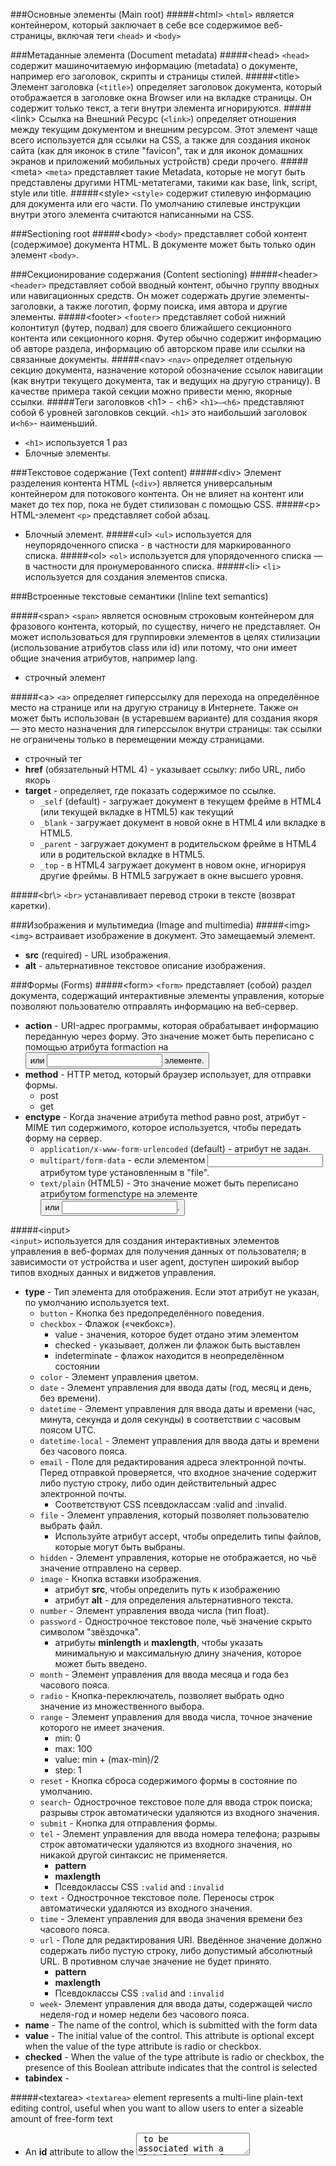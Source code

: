 ###Основные элементы (Main root)
#####\<html\>
`<html>` является контейнером, который заключает в себе все содержимое веб-страницы, включая теги `<head>` и `<body>`

###Метаданные элемента (Document metadata)
#####\<head\>
`<head>` содержит машиночитаемую информацию (metadata) о документе, например его заголовок, скрипты и страницы стилей.
#####\<title\>
Элемент заголовка (`<title>`) определяет заголовок документа, который отображается в заголовке окна Browser или на вкладке страницы. Он содержит только текст, а теги внутри элемента игнорируются.
#####\<link\>
Ссылка на Внешний Ресурс (`<link>`) определяет отношения между текущим документом и внешним ресурсом. Этот элемент чаще всего используется для ссылки на  CSS, а также для создания иконок сайта (как для иконок в стиле "favicon", так и для иконок домашних экранов и приложений мобильных устройств) среди прочего.
#####\<meta\>
`<meta>` представляет такие Metadata, которые не могут быть представлены другими HTML-метатегами, такими как base, link, script, style или title.
#####\<style\>
`<style>` содержит стилевую информацию для документа или его части. По умолчанию стилевые инструкции внутри этого элемента считаются написанными на CSS.

###Sectioning root
#####\<body\>
`<body>` представляет собой контент (содержимое) документа HTML. В документе может быть только один элемент `<body>`.

###Секционирование содержания (Content sectioning)
#####\<header\>
`<header>` представляет собой вводный контент, обычно группу вводных или навигационных средств. Он может содержать другие элементы-заголовки, а также логотип, форму поиска, имя автора и другие элементы.
#####\<footer\>
`<footer>` представляет собой нижний колонтитул (футер, подвал) для своего ближайшего секционного контента или секционного корня. Футер обычно содержит информацию об авторе раздела, информацию об авторском праве или ссылки на связанные документы.
#####\<nav\>
`<nav>` определяет отдельную секцию документа, назначение которой обозначение ссылок навигации (как внутри текущего документа, так и ведущих на другую страницу). В качестве примера такой секции можно привести меню, якорные ссылки.
#####Теги заголовков \<h1\> - \<h6\>
`<h1>–<h6>` представляют собой 6 уровней заголовков секций. `<h1>` это наибольший заголовок и`<h6>`- наименьший.
- `<h1>` используется 1 раз 
- Блочные элементы.

###Текстовое содержание (Text content)
#####\<div\>
Элемент разделения контента HTML (`<div>`) является универсальным контейнером для потокового контента. Он не влияет на контент или макет до тех пор, пока не будет стилизован с помощью CSS.
#####\<p\>
HTML-элемент `<p>` представляет собой абзац.
- Блочный элемент.
#####\<ul\>
`<ul>` используется для неупорядоченного списка - в частности для маркированного списка.
#####\<ol\>
`<ol>` используется для упорядоченного списка — в частности для пронумерованного списка.
#####\<li\>
`<li>` используется для создания элементов списка.

###Встроенные текстовые семантики (Inline text semantics)

#####\<span\>
`<span>` является основным строковым контейнером для фразового контента, который, по существу, ничего не представляет. Он может использоваться для группировки элементов в целях стилизации (использование атрибутов class или id) или потому, что они имеет общие значения атрибутов, например lang.
- строчный элемент

#####\<a\>
`<a>` определяет гиперссылку для перехода на определённое место на странице или на другую страницу в Интернете. Также он может быть использован (в устаревшем варианте) для создания якоря — это место назначения для гиперссылок внутри страницы: так ссылки не ограничены только в перемещении между страницами.
- строчный тег
- **href** (обязательный HTML 4) -  указывает ссылку: либо URL, либо якорь
- **target** - определяет, где показать содержимое по ссылке.
    + `_self` (default) - загружает документ в текущем фрейме в HTML4 (или текущей вкладке в HTML5) как текущий
    + `_blank` - загружает документ в новой окне в HTML4 или вкладке в HTML5.
    + `_parent` - загружает документ в родительском фрейме в HTML4 или в родительской вкладке в HTML5.
    + `_top` - в HTML4 загружает документ в новом окне, игнорируя другие фреймы. В HTML5 загружает в окне высшего уровня.

#####\<br\\>
`<br>` устанавливает перевод строки в тексте (возврат каретки).

###Изображения и мультимедиа (Image and multimedia)
#####\<img\>
`<img>` встраивает изображение в документ. Это замещаемый элемент.
- **src** (required) - URL изображения. 
- **alt** - альтернативное текстовое описание изображения.

###Формы (Forms)
#####\<form\>
`<form>` представляет (собой) раздел документа, содержащий интерактивные элементы управления, которые позволяют пользователю отправлять информацию на веб-сервер.
- **action** - URI-адрес программы, которая обрабатывает информацию переданную через форму. Это значение может быть переписано с помощью атрибута formaction на <button> или <input> элементе.
- **method** - HTTP метод, который браузер использует, для отправки формы.
    + post
    + get
- **enctype** - Когда значение атрибута method равно post, атрибут - MIME тип содержимого, которое используется, чтобы передать форму на сервер.
    + `application/x-www-form-urlencoded` (default) - атрибут не задан.
    + `multipart/form-data` - если элементом <input> атрибутом type установленным в "file".
    + `text/plain` (HTML5) - Это значение может быть переписано атрибутом formenctype на элементе <button> или <input>.
    
#####\<input\>    
`<input>` используется для создания интерактивных элементов управления в веб-формах для получения данных от пользователя; в зависимости от устройства и user agent, доступен широкий выбор типов входных данных и виджетов управления.
- **type** - Тип элемента для отображения. Если этот атрибут не указан, по умолчанию используется text.
    + `button` - Кнопка без предопределённого поведения.
    + `checkbox` - Флажок («чекбокс»). 
        - value - значения, которое будет отдано этим элементом
        - checked - указывает, должен ли флажок быть выставлен
        - indeterminate - флажок находится в неопределённом состоянии
    + `color` - Элемент управления цветом.
    + `date` - Элемент управления для ввода даты (год, месяц и день, без времени).
    + `datetime` - Элемент управления для ввода даты и времени (час, минута, секунда и доля секунды) в соответствии с часовым поясом UTC.
    + `datetime-local` -  Элемент управления для ввода даты и времени без часового пояса. 
    + `email` - Поле для редактирования адреса электронной почты. Перед отправкой проверяется, что входное значение содержит либо пустую строку, либо один действительный адрес электронной почты.
        - Соответствуют CSS псевдоклассам :valid and :invalid.
    + `file` - Элемент управления, который позволяет пользователю выбрать файл.
        - Используйте атрибут accept, чтобы определить типы файлов, которые могут быть выбраны.
    + `hidden` - Элемент управления, которые не отображается, но чьё значение отправлено на сервер. 
    + `image` - Кнопка вставки изображения.
        -  атрибут **src**, чтобы определить путь к изображению
        - атрибут **alt** - для определения альтернативного текста.
    + `number` - Элемент управления ввода числа (тип float).
    + `password` - Однострочное текстовое поле, чьё значение скрыто символом "звёздочка".
        - атрибуты **minlength** и **maxlength**, чтобы указать минимальную и максимальную длину значения, которое может быть введено.
    + `month` - Элемент управления для ввода месяца и года без часового пояса.
    + `radio` - Кнопка-переключатель, позволяет выбрать одно значение из множественного выбора.
    + `range` - Элемент управления для ввода числа, точное значение которого не имеет значения.
        - min: 0
        - max: 100
        - value: min + (max-min)/2
        - step: 1
    + `reset` - Кнопка сброса содержимого формы в состояние по умолчанию.
    + `search`- Однострочное текстовое поле для ввода строк поиска; разрывы строк автоматически удаляются из входного значения.
    + `submit` - Кнопка для отправления формы.
    + `tel` - Элемент управления для ввода номера телефона; разрывы строк автоматически удаляются из входного значения, но никакой другой синтаксис не применяется.
        - **pattern** 
        - **maxlength**
        - Псевдоклассы CSS `:valid` and `:invalid`
    + `text` - Однострочное текстовое поле. Переносы строк автоматически удаляются из входного значения.
    + `time` - Элемент управления для ввода значения времени без часового пояса.
    + `url` - Поле для редактирования URI. Введённое значение должно содержать либо пустую строку, либо допустимый абсолютный URL. В противном случае значение не будет принято.
        - **pattern** 
        - **maxlength**
        - Псевдоклассы CSS `:valid` and `:invalid`
    + `week`- Элемент управления для ввода даты, содержащей число неделя-год и номер недели без часового пояса.
- **name** - The name of the control, which is submitted with the form data
- **value** - The initial value of the control. This attribute is optional except when the value of the type attribute is radio or checkbox.
- **checked** - When the value of the type attribute is radio or checkbox, the presence of this Boolean attribute indicates that the control is selected
- **tabindex** - 

#####\<textarea\> 
`<textarea>` element represents a multi-line plain-text editing control, useful when you want to allow users to enter a sizeable amount of free-form text
- An **id** attribute to allow the <textarea> to be associated with a <label> element for accessibility purposes
- A **name** attribute to set the name of the associated data point submitted to the server when the form is submitted.
- **rows** and **cols** attributes to allow you to specify an exact size for the <textarea> to take. Setting these is a good idea for consistency, as browser defaults can differ.
- Default content entered between the opening and closing tags. <textarea> does not support the value attribute.
- The <textarea> element also accepts several attributes common to form <input>s, such as **autocomplete**, **autofocus**, **disabled**, **placeholder**, **readonly**, and **required**

#####\<select\> \<option\>  
`<select>` представляет собой элемент управления который содержит меню опций:
- **autofocus** 
- **disabled**
- **form** HTML5 - к какой конкретно форме относится элемент. должно быть ID формы в том же документе
- **multiple** - логический атрибут указывает что возможен выбор нескольких опций в списке.
- **name**
- **required** HTML5
- **size** - указывает количество строк в списке, которые должны быть видны за раз

`<option>` используется для определения пункта списка контейнера select, элемента optgroup, или элемента datalist. Элемент <option> может представлять раздел меню всплывающих окон и других перечней или списков HTML документа.
- **disabled** -- отключён(о)
- **label** -- метка, ярлык Если label не указан (отсутствует), то его значение совпадает с текстовым содержанием элемента <option>.
- **selected** -- выбран(о)
- **value** -- значение, величина
